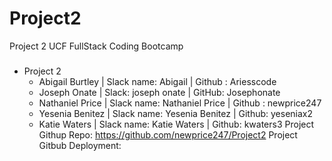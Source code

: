 # Project2
Project 2 UCF FullStack Coding Bootcamp

###
  * Project 2
    * Abigail Burtley | Slack name: Abigail | Github : Ariesscode
    * Joseph Onate | Slack: joseph onate | GitHub: Josephonate
    * Nathaniel Price | Slack name: Nathaniel Price | Github : newprice247
    * Yesenia Benitez | Slack name: Yesenia Benitez | Github: yeseniax2
    * Katie Waters | Slack name: Katie Waters | Github: kwaters3
Project Githup Repo:  https://github.com/newprice247/Project2
Project Gitbub Deployment:  